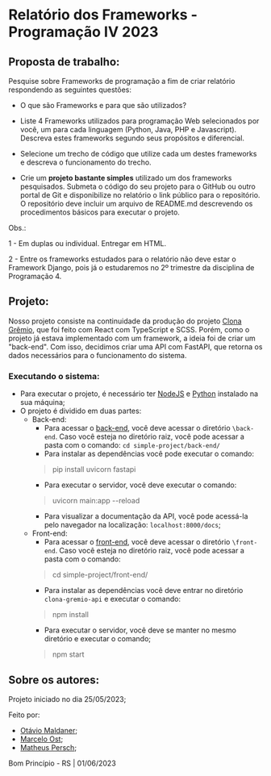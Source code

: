 # Relatório dos Frameworks - Programação IV 2023

## Proposta de trabalho:
Pesquise sobre Frameworks de programação a fim de criar relatório respondendo as seguintes questões:

* O que são Frameworks e para que são utilizados?

* Liste 4 Frameworks utilizados para programação Web selecionados por você, um para cada linguagem (Python, Java, PHP e Javascript). Descreva estes frameworks segundo seus propósitos e diferencial.

* Selecione um trecho de código que utilize cada um destes frameworks e descreva o funcionamento do trecho.

* Crie um **projeto bastante simples** utilizado um dos frameworks pesquisados. Submeta o código do seu projeto para o GitHub ou outro portal de Git e disponibilize no relatório o link público para o repositório. O repositório deve incluir um arquivo de README.md descrevendo os procedimentos básicos para executar o projeto.

Obs.: 

1 - Em duplas ou individual. Entregar em HTML.

2 - Entre os frameworks estudados para o relatório não deve estar o Framework Django, pois já o estudaremos no 2º trimestre da disciplina de Programação 4.

## Projeto:

Nosso projeto consiste na continuidade da produção do projeto [Clona Grêmio](https://github.com/OtavioMaldaner/clona-gremio), que foi feito com React com TypeScript e SCSS. Porém, como o projeto já estava implementado com um framework, a ideia foi de criar um "back-end". Com isso, decidimos criar uma API com FastAPI, que retorna os dados necessários para o funcionamento do sistema.

### Executando o sistema:
 * Para executar o projeto, é necessário ter [NodeJS](https://nodejs.org/en) e [Python](https://www.python.org/) instalado na sua máquina;
 * O projeto é dividido em duas partes:
    * Back-end:
        * Para acessar o [back-end](https://github.com/OtavioMaldaner/relatorio-frameworks/tree/main/simple-project/back-end), você deve acessar o diretório `\back-end`. Caso você esteja no diretório raiz, você pode acessar a pasta com o comando:
        ```cd simple-project/back-end/```
        * Para instalar as dependências você pode executar o comando: 
        > pip install uvicorn fastapi
        * Para executar o servidor, você deve executar o comando:
        > uvicorn main:app --reload
        * Para visualizar a documentação da API, você pode acessá-la pelo navegador na localização: `localhost:8000/docs`; 
    * Front-end:
        * Para acessar o [front-end](https://github.com/OtavioMaldaner/relatorio-frameworks/tree/main/simple-project/front-end), você deve acessar o diretório `\front-end`. Caso você esteja no diretório raiz, você pode acessar a pasta com o comando:
        > cd simple-project/front-end/ 
        * Para instalar as dependências você deve entrar no diretório `clona-gremio-api` e executar o comando: 
        > npm install
        * Para executar o servidor, você deve se manter no mesmo diretório e executar o comando;
        > npm start

## Sobre os autores:

Projeto iniciado no dia 25/05/2023;

Feito por:
* [Otávio Maldaner](https://github.com/OtavioMaldaner/);
* [Marcelo Ost](https://github.com/marceloost);
* [Matheus Persch](https://github.com/DevTheusP);

Bom Princípio - RS | 01/06/2023
